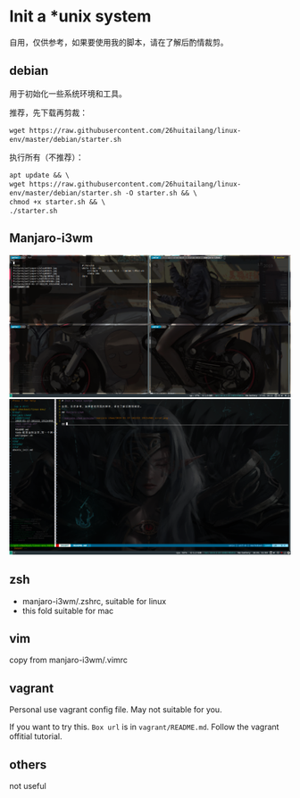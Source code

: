 # Init a *unix system

自用，仅供参考，如果要使用我的脚本，请在了解后酌情裁剪。

## debian

用于初始化一些系统环境和工具。

推荐，先下载再剪裁：

    wget https://raw.githubusercontent.com/26huitailang/linux-env/master/debian/starter.sh

执行所有（不推荐）：

    apt update && \
    wget https://raw.githubusercontent.com/26huitailang/linux-env/master/debian/starter.sh -O starter.sh && \
    chmod +x starter.sh && \
    ./starter.sh

## Manjaro-i3wm

![manjaro-i3wm-terminal-preview](manjaro-i3wm/2019-01-17-161222_1912x968_scrot.png)
![manjaro-i3wm-vim-preview](manjaro-i3wm/2019-01-18-115043_1744x967_scrot.png)

## zsh

- manjaro-i3wm/.zshrc, suitable for linux
- this fold suitable for mac

## vim

copy from manjaro-i3wm/.vimrc

## vagrant

Personal use vagrant config file. May not suitable for you.

If you want to try this. `Box url` is in `vagrant/README.md`. Follow the vagrant offitial tutorial.

## others

not useful
